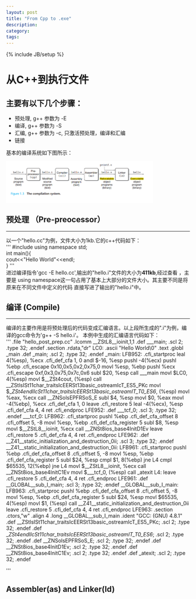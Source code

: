 ```yaml
---
layout: post
title: "From Cpp to .exe"
description: 
category:  
tags: 
---
```

{% include JB/setup %}

# 从C++到执行文件
主要有以下几个步骤：
---
* 预处理,  g++ 参数为 -E
* 编译,    g++ 参数为 -S
* 汇编,    g++ 参数为 -c, 只激活预处理，编译和汇编
* 链接

基本的编译系统如下图所示：  

<img src="/assets/pic/compiler.png" align="center" alt="compile system" style="max-width:80%;" />

## 预处理 （Pre-preocessor）
---

以一个"hello.cc"为例，文件大小为1kb.它的c++代码如下：  
		'''
		#include <iostream>
		using namespace std;  
			int main(){  
			cout<<"Hello World"<<endl;  
			}
'''  
进过编译指令'gcc -E hello.cc',输出的"hello.i"文件的大小为**411kb**,经过查看
，主要是 using namespace这一句占用了基本上大部分的文件大小。其主要不同是将原来在不同文件中定义的代码
直接写进了输出的"hello.i"中。

## 编译 (Compile)
---

编译的主要作用是将预处理后的代码变成汇编语言。以上段所生成的".i"为例，编译的gcc命令为'g++ -S hello.i'。
本例中生成的汇编语言代码如下：  
'''
	.file	"hello_post_prep.cc"
.lcomm __ZStL8__ioinit,1,1
	.def	___main;	.scl	2;	.type	32;	.endef
	.section .rdata,"dr"
LC0:
	.ascii "Hello World\0"
	.text
	.globl	_main
	.def	_main;	.scl	2;	.type	32;	.endef
_main:
LFB952:
	.cfi_startproc
	leal	4(%esp), %ecx
	.cfi_def_cfa 1, 0
	andl	$-16, %esp
	pushl	-4(%ecx)
	pushl	%ebp
	.cfi_escape 0x10,0x5,0x2,0x75,0
	movl	%esp, %ebp
	pushl	%ecx
	.cfi_escape 0xf,0x3,0x75,0x7c,0x6
	subl	$20, %esp
	call	___main
	movl	$LC0, 4(%esp)
	movl	$__ZSt4cout, (%esp)
	call	__ZStlsISt11char_traitsIcEERSt13basic_ostreamIcT_ES5_PKc
	movl	$__ZSt4endlIcSt11char_traitsIcEERSt13basic_ostreamIT_T0_ES6_, (%esp)
	movl	%eax, %ecx
	call	__ZNSolsEPFRSoS_E
	subl	$4, %esp
	movl	$0, %eax
	movl	-4(%ebp), %ecx
	.cfi_def_cfa 1, 0
	leave
	.cfi_restore 5
	leal	-4(%ecx), %esp
	.cfi_def_cfa 4, 4
	ret
	.cfi_endproc
LFE952:
	.def	___tcf_0;	.scl	3;	.type	32;	.endef
___tcf_0:
LFB962:
	.cfi_startproc
	pushl	%ebp
	.cfi_def_cfa_offset 8
	.cfi_offset 5, -8
	movl	%esp, %ebp
	.cfi_def_cfa_register 5
	subl	$8, %esp
	movl	$__ZStL8__ioinit, %ecx
	call	__ZNSt8ios_base4InitD1Ev
	leave
	.cfi_restore 5
	.cfi_def_cfa 4, 4
	ret
	.cfi_endproc
LFE962:
	.def	__Z41__static_initialization_and_destruction_0ii;	.scl	3;	.type	32;	.endef
__Z41__static_initialization_and_destruction_0ii:
LFB961:
	.cfi_startproc
	pushl	%ebp
	.cfi_def_cfa_offset 8
	.cfi_offset 5, -8
	movl	%esp, %ebp
	.cfi_def_cfa_register 5
	subl	$24, %esp
	cmpl	$1, 8(%ebp)
	jne	L4
	cmpl	$65535, 12(%ebp)
	jne	L4
	movl	$__ZStL8__ioinit, %ecx
	call	__ZNSt8ios_base4InitC1Ev
	movl	$___tcf_0, (%esp)
	call	_atexit
L4:
	leave
	.cfi_restore 5
	.cfi_def_cfa 4, 4
	ret
	.cfi_endproc
LFE961:
	.def	__GLOBAL__sub_I_main;	.scl	3;	.type	32;	.endef
__GLOBAL__sub_I_main:
LFB963:
	.cfi_startproc
	pushl	%ebp
	.cfi_def_cfa_offset 8
	.cfi_offset 5, -8
	movl	%esp, %ebp
	.cfi_def_cfa_register 5
	subl	$24, %esp
	movl	$65535, 4(%esp)
	movl	$1, (%esp)
	call	__Z41__static_initialization_and_destruction_0ii
	leave
	.cfi_restore 5
	.cfi_def_cfa 4, 4
	ret
	.cfi_endproc
LFE963:
	.section	.ctors,"w"
	.align 4
	.long	__GLOBAL__sub_I_main
	.ident	"GCC: (GNU) 4.8.1"
	.def	__ZStlsISt11char_traitsIcEERSt13basic_ostreamIcT_ES5_PKc;	.scl	2;	.type	32;	.endef
	.def	__ZSt4endlIcSt11char_traitsIcEERSt13basic_ostreamIT_T0_ES6_;	.scl	2;	.type	32;	.endef
	.def	__ZNSolsEPFRSoS_E;	.scl	2;	.type	32;	.endef
	.def	__ZNSt8ios_base4InitD1Ev;	.scl	2;	.type	32;	.endef
	.def	__ZNSt8ios_base4InitC1Ev;	.scl	2;	.type	32;	.endef
	.def	_atexit;	.scl	2;	.type	32;	.endef

'''

## Assembler(as) and Linker(ld)
